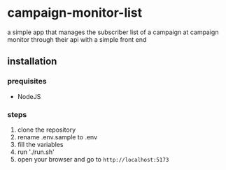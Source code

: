 # campaign-monitor-list
a simple app that manages the subscriber list of a campaign at campaign monitor through their api with a simple front end

## installation

### prequisites
 - NodeJS 

### steps
1. clone the repository
2. rename .env.sample to .env
3. fill the variables
4. run './run.sh'
5. open your browser and go to ```http://localhost:5173```